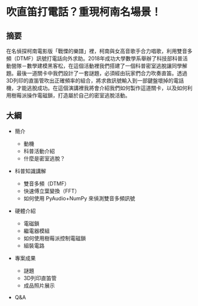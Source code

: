 # 吹直笛打電話？重現柯南名場景！
## 摘要
在名偵探柯南電影版「戰慄的樂譜」裡，柯南與女高音歌手合力唱歌，利用雙音多頻（DTMF）訊號打電話向外求助。2018年成功大學數學系舉辦了科技部科普活動營隊－數學建模黑客松，在這個活動裡我們搭建了一個科普密室逃脫讓同學解題。最後一道關卡中我們設計了一套謎題，必須經由玩家們合力吹奏直笛。透過3D列印的直笛管吹出正確頻率的組合，將求救訊號輸入到一部鍵盤壞掉的電話機，才能逃脫成功。在這個演講裡我將會介紹我們如何製作這道關卡，以及如何利用樹莓派操作電磁鎖，打造屬於自己的密室逃脫活動。

## 大綱
-  簡介
    -   動機
    -   科普活動介紹
    -   什麼是密室逃脫？

-   科普知識講解
    -   雙音多頻（DTMF）
    -   快速傅立葉變換（FFT）
    -   如何使用 PyAudio+NumPy 來偵測雙音多頻訊號

-   硬體介紹
    -   電磁鎖
    -   繼電器模組
    -   如何使用樹莓派控制電磁鎖
    -   組裝電路

-   專案成果
    -   謎題
    -   3D列印直笛管
    -   成品照片展示

-   Q&A 